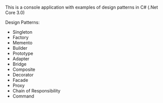 This is a console application with examples of design patterns in C# (.Net Core 3.0)

Design Patterns:

- Singleton
- Factory
- Memento
- Builder
- Prototype
- Adapter
- Bridge
- Composite
- Decorator
- Facade
- Proxy
- Chain of Responsibility
- Command
